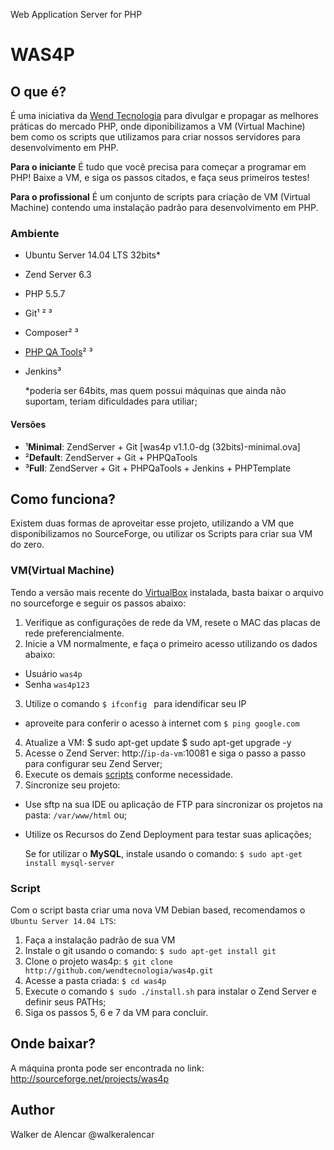 
Web Application Server for PHP
# WAS4P 

## O que é?
É uma iniciativa da [Wend Tecnologia](http://wend.com.br) para divulgar e propagar as melhores práticas do mercado PHP, onde diponibilizamos a VM (Virtual Machine) bem como os scripts que utilizamos para criar nossos servidores para desenvolvimento em PHP.

**Para o iniciante** É tudo que você precisa para começar a programar em PHP! Baixe a VM, e siga os passos citados, e faça seus primeiros testes!

**Para o profissional** É um conjunto de scripts para criação de VM (Virtual Machine) contendo uma instalação padrão para desenvolvimento em PHP.

### Ambiente
- Ubuntu Server 14.04 LTS 32bits*
- Zend Server 6.3
- PHP 5.5.7
- Git¹ ² ³
- Composer² ³
- [PHP QA Tools](https://github.com/wendtecnologia/phpqatools)² ³
- Jenkins³

    *poderia ser 64bits, mas quem possui máquinas que ainda não suportam, teriam dificuldades para utiliar;

#### Versões

* ¹**Minimal**: ZendServer + Git [was4p v1.1.0-dg (32bits)-minimal.ova]
* ²**Default**: ZendServer + Git + PHPQaTools
* ³**Full**: ZendServer + Git + PHPQaTools + Jenkins + PHPTemplate

## Como funciona?
Existem duas formas de aproveitar esse projeto, utilizando a VM que disponibilizamos no SourceForge, ou utilizar os Scripts para criar sua VM do zero.

### VM(Virtual Machine)
Tendo a versão mais recente do [VirtualBox](http://virtualbox.org) instalada, basta baixar o arquivo no sourceforge e seguir os passos abaixo:
1. Verifique as configurações de rede da VM, resete o MAC das placas de rede preferencialmente.
2. Inicie a VM normalmente, e faça o primeiro acesso utilizando os dados abaixo:
 - Usuário `was4p`
 - Senha `was4p123`
3. Utilize o comando `$ ifconfig ` para idendificar seu IP
 - aproveite para conferir o acesso à internet com `$ ping google.com`
4. Atualize a VM: 
    $ sudo apt-get update
    $ sudo apt-get upgrade -y
5. Acesse o Zend Server: http://`ip-da-vm`:10081 e siga o passo a passo para configurar seu Zend Server;
6. Execute os demais [scripts](https://github.com/wendtecnologia/was4p/blob/master/scripts/README.md) conforme necessidade.
7. Sincronize seu projeto:
 - Use sftp na sua IDE ou aplicação de FTP para sincronizar os projetos na pasta: `/var/www/html` ou;
 - Utilize os Recursos do Zend Deployment para testar suas aplicações;

    Se for utilizar o **MySQL**, instale usando o comando: `$ sudo apt-get install mysql-server`

### Script
Com o script basta criar uma nova VM Debian based, recomendamos o `Ubuntu Server 14.04 LTS`:
1. Faça a instalação padrão de sua VM
2. Instale o git usando o comando: `$ sudo apt-get install git`
3. Clone o projeto was4p: `$ git clone http://github.com/wendtecnologia/was4p.git`
4. Acesse a pasta criada: `$ cd was4p`
5. Execute o comando `$ sudo ./install.sh` para instalar o Zend Server e definir seus PATHs;
6. Siga os passos 5, 6 e 7 da VM para concluir.

## Onde baixar?
A máquina pronta pode ser encontrada no link:
http://sourceforge.net/projects/was4p

## Author
Walker de Alencar @walkeralencar


